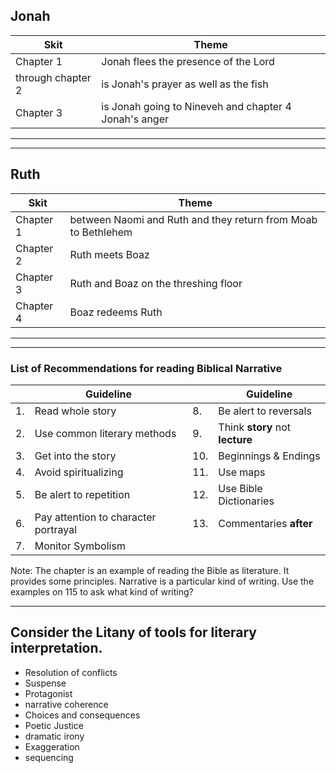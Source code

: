 ## Jonah
| Skit |       Theme     |
|---------|----------------------------------------------|
|Chapter 1| Jonah flees the presence of the Lord |
| through chapter 2| is Jonah's prayer as well as the fish |
|Chapter 3| is Jonah going to Nineveh and chapter 4 Jonah's anger |

---


<section data-background="http://drive.google.com/uc?export=view&id=0B8ezT0-tUjVZbXhkbkZaeUhpOVE" data-background-size="700px">
</section>



---

## Ruth
| Skit |       Theme     |
|---------|----------------------------------------------|
|Chapter 1| between Naomi and Ruth and they return from Moab to Bethlehem|
|Chapter 2| Ruth meets Boaz|
|Chapter 3| Ruth and Boaz on the threshing floor|
|Chapter 4| Boaz redeems Ruth|


---

<section data-background="http://drive.google.com/uc?export=view&id=0B8ezT0-tUjVZOXJWWUZFZ1V3Y0U" data-background-size="700px"> </section>

---



### List of Recommendations for reading Biblical Narrative

| | Guideline | | Guideline |
|--|-----------|--|-----------------|
|1.| Read whole story |  8. | Be alert to reversals |
|2.| Use common literary methods | 9. | Think **story** not **lecture** |
|3.| Get into the story | 10. | Beginnings & Endings|
|4.| Avoid spiritualizing | 11. | Use maps |
|5.| Be alert to repetition | 12. | Use Bible Dictionaries |
|6.| Pay attention to character portrayal |13. | Commentaries **after** |
| 7. | Monitor Symbolism      | | |

Note:
The chapter is an example of reading the Bible as literature. It provides some principles. Narrative is a particular kind of writing. Use the examples on 115 to ask what kind of writing?

---

## Consider the Litany of tools for literary interpretation.
 
- Resolution of conflicts 
- Suspense 
- Protagonist
- narrative coherence
- Choices and consequences
- Poetic Justice
- dramatic irony 
- Exaggeration
- sequencing
